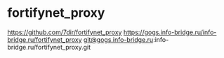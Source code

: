 # fortifynet_proxy

https://github.com/7dir/fortifynet_proxy
https://gogs.info-bridge.ru/info-bridge.ru/fortifynet_proxy
git@gogs.info-bridge.ru:info-bridge.ru/fortifynet_proxy.git
